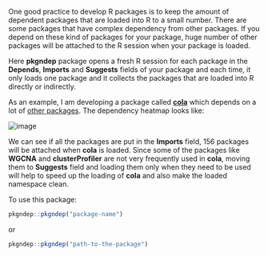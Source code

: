 One good practice to develop R packages is to keep the amount of dependent
packages that are loaded into R to a small number. There are some packages
that have complex dependency from other packages. If you depend on these kind
of packages for your package, huge number of other packages will be attached to the R session
when your package is loaded.

Here **pkgndep** package opens a fresh R session for each package in the
**Depends**, **Imports** and **Suggests** fields of your package and each
time, it only loads one package and it collects the packages that are loaded
into R directly or indirectly.

As an example, I am developing a package called
[**cola**](https://jokergoo.github.com/cola) which depends on a lot of [other
packages](https://github.com/jokergoo/cola/blob/6d5f5a7737fd273c36ff50f35a60bf2b671ed84d/DESCRIPTION).
The dependency heatmap looks like:

![image](https://user-images.githubusercontent.com/449218/57536476-8baf4280-7344-11e9-960d-00dd586ca8a8.png)

We can see if all the packages are put in the **Imports** field, 156 packages
will be attached when **cola** is loaded. Since some of the packages like
**WGCNA** and **clusterProfiler** are not very frequently used in **cola**,
moving them to **Suggests** field and loading them only when they need to be
used will help to speed up the loading of **cola** and also make the loaded
namespace clean.


To use this package:

```r
pkgndep::pkgndep("package-name")
```

or

```r
pkgndep::pkgndep("path-to-the-package")
```
